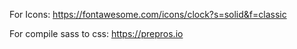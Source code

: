 For Icons:
https://fontawesome.com/icons/clock?s=solid&f=classic

For compile sass to css: https://prepros.io